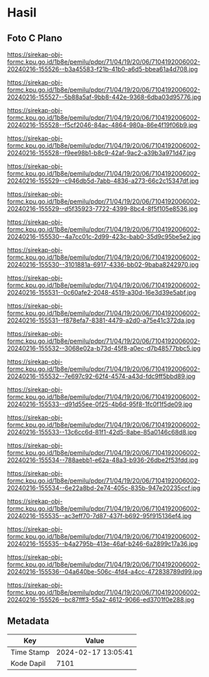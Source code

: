 # Hasil

## Foto C Plano

https://sirekap-obj-formc.kpu.go.id/1b8e/pemilu/pdpr/71/04/19/20/06/7104192006002-20240216-155526--b3a45583-f21b-41b0-a6d5-bbea61a4d708.jpg

https://sirekap-obj-formc.kpu.go.id/1b8e/pemilu/pdpr/71/04/19/20/06/7104192006002-20240216-155527--5b88a5af-9bb8-442e-9368-6dba03d95776.jpg

https://sirekap-obj-formc.kpu.go.id/1b8e/pemilu/pdpr/71/04/19/20/06/7104192006002-20240216-155528--f5cf2046-84ac-4864-980a-86e4f19f06b9.jpg

https://sirekap-obj-formc.kpu.go.id/1b8e/pemilu/pdpr/71/04/19/20/06/7104192006002-20240216-155528--f9ee98b1-b8c9-42af-9ac2-a39b3a971d47.jpg

https://sirekap-obj-formc.kpu.go.id/1b8e/pemilu/pdpr/71/04/19/20/06/7104192006002-20240216-155529--c946db5d-7abb-4836-a273-66c2c15347df.jpg

https://sirekap-obj-formc.kpu.go.id/1b8e/pemilu/pdpr/71/04/19/20/06/7104192006002-20240216-155529--d5f35923-7722-4399-8bc4-8f5f105e8536.jpg

https://sirekap-obj-formc.kpu.go.id/1b8e/pemilu/pdpr/71/04/19/20/06/7104192006002-20240216-155530--4a7cc01c-2d99-423c-bab0-35d9c95be5e2.jpg

https://sirekap-obj-formc.kpu.go.id/1b8e/pemilu/pdpr/71/04/19/20/06/7104192006002-20240216-155530--3101881a-6917-4336-bb02-9baba8242970.jpg

https://sirekap-obj-formc.kpu.go.id/1b8e/pemilu/pdpr/71/04/19/20/06/7104192006002-20240216-155531--0c60afe2-2048-4519-a30d-16e3d39e5abf.jpg

https://sirekap-obj-formc.kpu.go.id/1b8e/pemilu/pdpr/71/04/19/20/06/7104192006002-20240216-155531--f878efa7-8381-4479-a2d0-a75e41c372da.jpg

https://sirekap-obj-formc.kpu.go.id/1b8e/pemilu/pdpr/71/04/19/20/06/7104192006002-20240216-155532--3068e02a-b73d-45f8-a0ec-d7b48577bbc5.jpg

https://sirekap-obj-formc.kpu.go.id/1b8e/pemilu/pdpr/71/04/19/20/06/7104192006002-20240216-155532--7e697c92-62f4-4574-a43d-fdc9ff5bbd89.jpg

https://sirekap-obj-formc.kpu.go.id/1b8e/pemilu/pdpr/71/04/19/20/06/7104192006002-20240216-155533--d91d55ee-0f25-4b6d-95f8-1fc0f1f5de09.jpg

https://sirekap-obj-formc.kpu.go.id/1b8e/pemilu/pdpr/71/04/19/20/06/7104192006002-20240216-155533--13c6cc6d-81f1-42d5-8abe-85a0146c68d8.jpg

https://sirekap-obj-formc.kpu.go.id/1b8e/pemilu/pdpr/71/04/19/20/06/7104192006002-20240216-155534--788aebb1-e62a-48a3-b936-26dbe2f53fdd.jpg

https://sirekap-obj-formc.kpu.go.id/1b8e/pemilu/pdpr/71/04/19/20/06/7104192006002-20240216-155534--6e22a8bd-2e74-405c-835b-947e20235ccf.jpg

https://sirekap-obj-formc.kpu.go.id/1b8e/pemilu/pdpr/71/04/19/20/06/7104192006002-20240216-155535--ac3eff70-7d87-437f-b692-95f915136ef4.jpg

https://sirekap-obj-formc.kpu.go.id/1b8e/pemilu/pdpr/71/04/19/20/06/7104192006002-20240216-155535--b4a2795b-413e-46af-b246-6a2899c17a36.jpg

https://sirekap-obj-formc.kpu.go.id/1b8e/pemilu/pdpr/71/04/19/20/06/7104192006002-20240216-155536--04a640be-506c-4fd4-a4cc-472838789d99.jpg

https://sirekap-obj-formc.kpu.go.id/1b8e/pemilu/pdpr/71/04/19/20/06/7104192006002-20240216-155526--bc87fff3-55a2-4612-9066-ed3701f0e288.jpg


## Metadata

| Key        | Value               |
| ---------- | ------------------- |
| Time Stamp | 2024-02-17 13:05:41 |
| Kode Dapil | 7101                |



